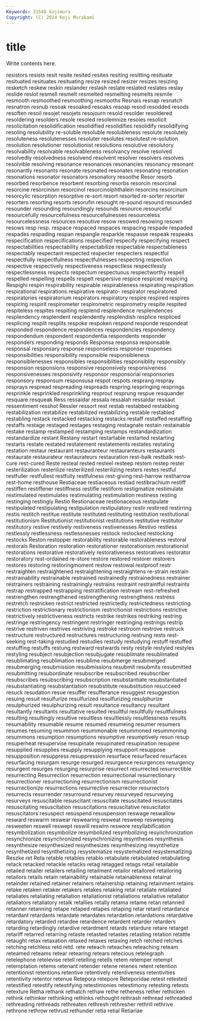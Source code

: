 ```yaml
---
Keywords: 31548 kojimura
Copyright: (C) 2024 Koji Murakami
---
```


# title

Write contents here.



resistors resists resit resite resited resites resiting resitting resituate
resituated resituates resituating resize resized resizer resizes resizing resketch reskew
reskin reslander reslash reslate reslated reslates reslay reslide reslot resmell
resmelt resmelted resmelting resmelts resmile resmooth resmoothed resmoothing resmooths Resnais
resnap resnatch resnatron resnub resoak resoaked resoaks resoap resod resodded
resods resoften resoil resojet resojets resojourn resold resolder resoldered resoldering
resolders resole resoled resolemnize resoles resolicit resolicitation resolidification resolidified resolidifies
resolidify resolidifying resoling resolubility re-soluble resoluble resolubleness resolute resolutely resoluteness
resolutenesses resoluter resolutes resolutest re-solution resolution resolutioner resolutionist resolutions resolutive
resolutory resolvability resolvable resolvableness resolvancy resolve resolved resolvedly resolvedness resolvend
resolvent resolver resolvers resolves resolvible resolving resonance resonances resonancies resonancy
resonant resonantly resonants resonate resonated resonates resonating resonation resonations resonator
resonators resonatory resoothe Resor resorb resorbed resorbence resorbent resorbing resorbs
resorcin resorcinal resorcine resorcinism resorcinol resorcinolphthalein resorcins resorcinum resorcylic resorption
resorptive re-sort resort resorted re-sorter resorter resorters resorting resorts resorufin
resought re-sound resound resounded resounder resounding resoundingly resounds resource resourceful
resourcefully resourcefulness resourcefulnesses resourceless resourcelessness resources resoutive resow resowed resowing
resown resows resp resp. respace respaced respaces respacing respade respaded
respades respading respan respangle resparkle respasse respeak respeaks respecification respecifications
respecified respecify respecifying respect respectabilities respectability respectabilize respectable respectableness respectably
respectant respected respecter respecters respectful respectfully respectfulness respectfulnesses respecting respection
respective respectively respectiveness respectless respectlessly respectlessness respects respectum respectuous respectworthy
respell respelled respelling respells respelt respersive respice respiced respicing Respighi
respin respirability respirable respirableness respirating respiration respirational respirations respirative respirato-
respirator respiratored respiratories respiratorium respirators respiratory respire respired respires respiring
respirit respirometer respirometric respirometry respite respited respiteless respites respiting resplend
resplendence resplendences resplendency resplendent resplendently resplendish resplice respliced resplicing resplit
resplits respoke respoken respond responde respondeat responded respondence respondences respondencies
respondency respondendum respondent respondentia respondents responder responders responding responds Responsa
responsa responsable responsal responsary response responseless responser responses responsibilities responsibility
responsible responsibleness responsiblenesses responsibles responsiblities responsiblity responsibly responsion responsions responsive
responsively responsiveness responsivenesses responsivity responsor responsorial responsories responsory responsum responsusa
respot respots resprang respray resprays respread respreading respreads respring respringing
resprings resprinkle resprinkled resprinkling resprout resprung respue resquander resquare resqueak
Ress ressaidar ressala ressalah ressaldar ressaut ressentiment resshot Ressler ressort
rest restab restabbed restabbing restabilization restabilize restabilized restabilizing restable restabled
restabling restack restacked restacking restacks restaff restaffed restaffing restaffs restage
restaged restages restaging restagnate restain restainable restake restamp restamped restamping
restamps restandardization restandardize restant Restany restart restartable restarted restarting restarts
restate restated restatement restatements restates restating restation restaur restaurant restauranteur
restauranteurs restaurants restaurate restaurateur restaurateurs restauration rest-balk restbalk rest-cure rest-cured
Reste resteal rested resteel resteep restem restep rester resterilization resterilize
resterilized resterilizing resters restes restful restfuller restfullest restfully restfulness rest-giving
rest-harrow restharrow rest-home resthouse Restiaceae restiaceous restiad restibrachium restiff restiffen
restiffener restiffness restifle restiform restigmatize restimulate restimulated restimulates restimulating restimulation
restiness resting restinging restingly Restio Restionaceae restionaceous restipulate restipulated restipulating
restipulation restipulatory restir restirred restirring restis restitch restitue restitute restituted
restituting restitution restitutional restitutionism Restitutionist restitutionist restitutions restitutive restitutor restitutory
restive restively restiveness restivenesses Restivo restless restlessly restlessness restlessnesses restock
restocked restocking restocks Reston restopper restorability restorable restorableness restoral restorals
Restoration restoration restorationer restorationism restorationist restorations restorative restoratively restorativeness restoratives
restorator restoratory rest-ordained re-store restore restored restorer restorers restores restoring
restoringmoment restow restowal restproof restr restraighten restraightened restraightening restraightens re-strain
restrain restrainability restrainable restrained restrainedly restrainedness restrainer restrainers restraining restrainingly
restrains restraint restraintful restraints restrap restrapped restrapping restratification restream rest-refreshed
restrengthen restrengthened restrengthening restrengthens restress restretch restricken restrict restricted restrictedly
restrictedness restricting restriction restrictionary restrictionism restrictionist restrictions restrictive restrictively restrictiveness
restricts restrike restrikes restriking restring restringe restringency restringent restringer restringing
restrings restrip restrive restriven restrives restriving restroke restroom restrove restruck
restructure restructured restructures restructuring restrung rests rest-seeking rest-taking restudied restudies
restudy restudying restuff restuffed restuffing restuffs restung restward restwards resty
restyle restyled restyles restyling resubject resubjection resubjugate resublimate resublimated resublimating
resublimation resublime resubmerge resubmerged resubmerging resubmission resubmissions resubmit resubmits resubmitted
resubmitting resubordinate resubscribe resubscribed resubscriber resubscribes resubscribing resubscription resubstantiate resubstantiated
resubstantiating resubstantiation resubstitute resubstitution resucceed resuck resudation resue resuffer resufferance
resuggest resuggestion resuing resuit resulfurize resulfurized resulfurizing resulphurize resulphurized resulphurizing
result resultance resultancy resultant resultantly resultants resultative resulted resultful resultfully
resultfulness resulting resultingly resultive resultless resultlessly resultlessness results resumability resumable
resume resumed resumeing resumer resumers resumes resuming resummon resummonable resummoned
resummoning resummons resumption resumptions resumptive resumptively resun resup resuperheat resupervise
resupinate resupinated resupination resupine resupplied resupplies resupply resupplying resupport resuppose
resupposition resuppress resuppression resurface resurfaced resurfaces resurfacing resurgam resurge resurged
resurgence resurgences resurgency resurgent resurges resurging resurprise resurrect resurrected resurrectible
resurrecting Resurrection resurrection resurrectional resurrectionary resurrectioner resurrectioning resurrectionism resurrectionist resurrectionize
resurrections resurrective resurrector resurrectors resurrects resurrender resurround resurvey resurveyed resurveying
resurveys resuscitable resuscitant resuscitate resuscitated resuscitates resuscitating resuscitation resuscitations resuscitative
resuscitator resuscitators resuspect resuspend resuspension reswage reswallow resward reswarm reswear
reswearing resweat resweep resweeping resweeten reswell reswept reswill reswim reswore
resyllabification resymbolization resymbolize resymbolized resymbolizing resynchronization resynchronize resynchronized resynchronizing resyntheses
resynthesis resynthesize resynthesized resynthesizes resynthesizing resynthetize resynthetized resynthetizing resystematize resystematized
resystematizing Reszke ret Reta retable retables retablo retabulate retabulated retabulating
retack retacked retackle retacks retag retagged retags retail retailable retailed
retailer retailers retailing retailment retailor retailored retailoring retailors retails retain
retainability retainable retainableness retainal retainder retained retainer retainers retainership retaining
retainment retains retake retaken retaker retakers retakes retaking retal retaliate
retaliated retaliates retaliating retaliation retaliationist retaliations retaliative retaliator retaliators retaliatory
retalk retallies retally retama retame retan retanned retanner retanning retape
retaped retapes retaping retar retard retardance retardant retardants retardate retardates
retardation retardations retardative retardatory retarded retardee retardence retardent retarder retarders
retarding retardingly retardive retardment retards retardure retare retarget retariff retarred
retarring retaste retasted retastes retasting retation retattle retaught retax retaxation
retaxed retaxes retaxing retch retched retches retching retchless retd retd.
rete reteach reteaches reteaching reteam reteamed reteams retear retearing retears
retecious retelegraph retelephone retelevise retell retelling retells retem retemper retempt
retemptation retems retenant retender retene retenes retent retention retentionist retentions
retentive retentively retentiveness retentivities retentivity retentor retenue Retepora retepore Reteporidae
retest retested retestified retestify retestifying retestimonies retestimony retesting retests retexture
Retha rethank rethatch rethaw rethe retheness rether rethicken rethink rethinker
rethinking rethinks rethought rethrash rethread rethreaded rethreading rethreads rethreaten rethresh
rethresher rethrill rethrive rethrone rethrow rethrust rethunder retia retial Retiariae
